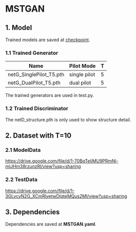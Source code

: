 # MSTGAN
## 1. Model

Trained models are saved at [checkpoint](./checkpoint).	

### 1.1 Trained Generator
| Name                | Pilot Mode   | T    |
| ------------------- | ------------ | ---- |
| netG_SinglePilot_T5.pth | single pilot| 5   |
| netG_DualPilot_T5.pth  | dual pilot  | 5   |

The trained generators are used in test.py.

### 1.2 Trained Discriminator
The netD_structure.pth is only used to show structure detail.

## 2. Dataset with T=10
### 2.1 ModelData
https://drive.google.com/file/d/1-70BqTeIiMU9PRmNj-mlJHm38rzunzRl/view?usp=sharing
### 2.2 TestData
https://drive.google.com/file/d/1-3GLvcyN2G_XCmRlyetwDlqteMQus2Ml/view?usp=sharing

## 3. Dependencies
Dependencies are saved at **MSTGAN.yaml**.
